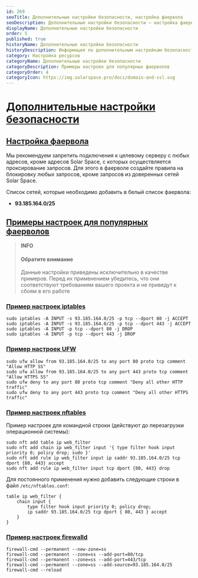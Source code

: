 ```yaml
---
id: 269
seoTitle: Дополнительные настройки безопасности, настройка фаервола
seoDescription: Дополнительные настройки безопасности — настройка фаервола. Примеры настроек для популярных фаерволов — iptables, UFW, nftables, firewalld
displayName: Дополнительные настройки безопасности
order: 5
published: true
historyName: Дополнительные настройки безопасности
historyDescription: Информация по дополнительным настройкам безопасности Solar Space
category: Настройка ресурсов
categoryName: Дополнительные настройки безопасности
categoryDescription: Примеры настроек для популярных фаерволов
categoryOrder: 4
categoryIcon: https://img.solarspace.pro/docs/domain-and-ssl.svg
---
```


# [Дополнительные настройки безопасности](additional-security-settings)

## [Настройка фаервола](configuring-firewall)

Мы рекомендуем запретить подключения к целевому серверу с любых адресов, кроме адресов Solar Space, с которых осуществляется проксирование запросов. Для этого в фаерволе создайте правила на блокировку любых запросов, кроме запросов из доверенных сетей Solar Space.

Список сетей, которые необходимо добавить в белый список фаервола:

* **93.185.164.0/25**


## [Примеры настроек для популярных фаерволов](examples-of-settings-for-popular-firewalls)

> **INFO**
>
> #### Обратите внимание
>
> Данные настройки приведены исключительно в качестве примеров. Перед их применением убедитесь, что они соответствуют требованиям вашего проекта и не приведут к сбоям в его работе

### [Пример настроек iptables](example-of-iptables-settings)

```
sudo iptables -A INPUT -s 93.185.164.0/25 -p tcp --dport 80 -j ACCEPT
sudo iptables -A INPUT -s 93.185.164.0/25 -p tcp --dport 443 -j ACCEPT
sudo iptables -A INPUT -p tcp --dport 80 -j DROP
sudo iptables -A INPUT -p tcp --dport 443 -j DROP
```

### [Пример настроек UFW](example-of-ufm-settings)

```
sudo ufw allow from 93.185.164.0/25 to any port 80 proto tcp comment "Allow HTTP SS"
sudo ufw allow from 93.185.164.0/25 to any port 443 proto tcp comment "Allow HTTPS SS"
sudo ufw deny to any port 80 proto tcp comment "Deny all other HTTP traffic"
sudo ufw deny to any port 443 proto tcp comment "Deny all other HTTPS traffic"
```

### [Пример настроек nftables](example-of-nftables-settings)

Пример настроек для командной строки (действуют до перезагрузки операционной системы):

```
sudo nft add table ip web_filter
sudo nft add chain ip web_filter input '{ type filter hook input priority 0; policy drop; sudo }'
sudo nft add rule ip web_filter input ip saddr 93.185.164.0/25 tcp dport {80, 443} accept
sudo nft add rule ip web_filter input tcp dport {80, 443} drop
```

Для постоянного применения нужно добавить следующие строки в файл `/etc/nftables.conf`:

```
table ip web_filter {
    chain input {
        type filter hook input priority 0; policy drop;
        ip saddr 93.185.164.0/25 tcp dport { 80, 443 } accept
    }
}
```

### [Пример настроек firewalld](example-of-firewalld-settings)

```
firewall-cmd --permanent --new-zone=ss
firewall-cmd --permanent --zone=ss --add-port=80/tcp
firewall-cmd --permanent --zone=ss --add-port=443/tcp
firewall-cmd --permanent --zone=ss --add-source=93.185.164.0/25
firewall-cmd --reload
```